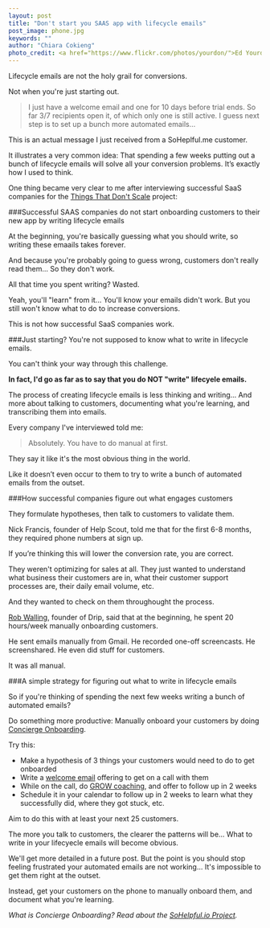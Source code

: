 ```yaml
---
layout: post
title: "Don't start you SAAS app with lifecycle emails"
post_image: phone.jpg
keywords: ""
author: "Chiara Cokieng"
photo_credit: <a href="https://www.flickr.com/photos/yourdon/">Ed Yourdon</a>
---
```

Lifecycle emails are not the holy grail for conversions.

Not when you're just starting out.

>I just have a welcome email and one for 10 days before  trial ends. So far 3/7 recipients open it, of which only one is still active. I guess next step is to set up a bunch more automated emails...

This is an actual message I just received from a SoHeplful.me customer.

It illustrates a very common idea: That spending a few weeks putting out a bunch of lifecycle emails will solve all your conversion problems. It’s exactly how I used to think.

One thing became very clear to me after interviewing successful SaaS companies for the [Things That Don't Scale](http://blog.sohelpful.io/things_dont_scale/) project:

###Successful SAAS companies do not start onboarding customers to their new app by writing lifecycle emails

At the beginning, you're basically guessing what you should write, so writing these emaails takes forever.

And because you're probably going to guess wrong, customers don't really read them... So they don't work.

All that time you spent writing? Wasted.

Yeah, you'll "learn" from it... You'll know your emails didn't work. But you still won't know what to do to increase conversions. 

This is not how successful SaaS companies work.

<!--from this point on it reads great and flows perfectly. I think you just need to tighten up the first 2 sections above, hit the major point strong. Lifecycle emails are not very effective in the beginning. We don't really know what to write so it takes forever - because we're basically guessing. Customers don't really open or read them so it just fills their inboxes. Successful SAAS companies don't work like this. -->

###Just starting? You're not supposed to know what to write in lifecycle emails.

You can't think your way through this challenge.

**In fact, I'd go as far as to say that  you do NOT "write" lifecyele emails.**

The process of creating lifecycle emails is less thinking and writing... And more about talking to customers, documenting what you're learning, and transcribing them into emails.

Every company I've interviewed told me:

>Absolutely. You have to do manual at first.

They say it like it's the most obvious thing in the world.

Like it doesn’t even occur to them to try to write a bunch of automated emails from the outset.

###How successful companies figure out what engages customers

They formulate hypotheses, then talk to customers to validate them.

Nick Francis, founder of Help Scout, told me that for the first 6-8 months, they required phone numbers at sign up.

If you’re thinking this will lower the conversion rate,  you are correct.

They weren't optimizing for sales at all. They just wanted to understand what business their customers are in, what their customer support processes are, their daily email volume, etc.

And they wanted to  check on them throughought the process.

[Rob Walling](http://blog.sohelpful.io/blog/robwalling/), founder of Drip, said that at the beginning, he spent 20 hours/week manually onboarding customers.

He sent emails manually from Gmail. He recorded one-off screencasts. He screenshared. He even did stuff for customers.

It was all manual.

###A simple strategy for figuring out what to write in lifecycle emails

So if you're thinking of spending the next few weeks writing a bunch of automated emails?

Do something more productive: Manually onboard your customers by doing [Concierge Onboarding](http://blog.sohelpful.io/sohelpfulio/).

Try this:

+ Make a hypothesis of 3 things your customers would need to do to get onboarded
+ Write a [welcome email](http://blog.sohelpful.io/blog/onboarding_emails/) offering to get on a call with them
+ While on the call, do [GROW coaching](http://blog.sohelpful.io/blog/challenge-customers-during-your-saas-startups-onboarding/), and offer to follow up in 2 weeks
+ Schedule it in your calendar to follow up in 2 weeks to learn what they successfully did, where they got stuck, etc.

Aim to do this with at least your next 25 customers.

The more you talk to customers, the clearer the patterns will be... What to write in your lifecyecle emails will become obvious.

We'll get more detailed in a future post. But the point is you should stop feeling frustrated your automated emails are not working... It's impossible to get them right at the outset.

Instead, get your customers on the phone to manually onboard them, and document what you're learning.

*What is Concierge Onboarding? Read about the <a href="http://blog.sohelpful.io/sohelpfulio/index.html">SoHelpful.io Project</a>.*